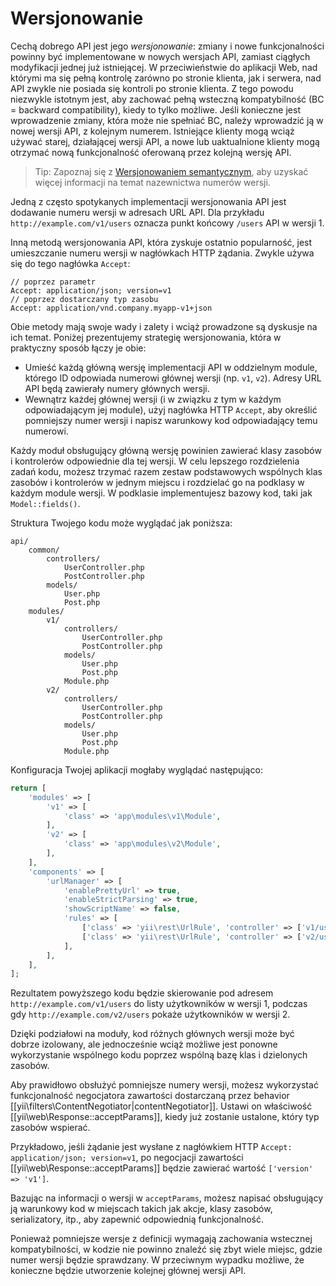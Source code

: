 Wersjonowanie
=============

Cechą dobrego API jest jego *wersjonowanie*: zmiany i nowe funkcjonalności powinny być implementowane w nowych wersjach API, zamiast 
ciągłych modyfikacji jednej już istniejącej. W przeciwieństwie do aplikacji Web, nad którymi ma się pełną kontrolę zarówno po stronie 
klienta, jak i serwera, nad API zwykle nie posiada się kontroli po stronie klienta. Z tego powodu niezwykle istotnym jest, aby zachować 
pełną wsteczną kompatybilność (BC = backward compatibility), kiedy to tylko możliwe. Jeśli konieczne jest wprowadzenie zmiany, która 
może nie spełniać BC, należy wprowadzić ją w nowej wersji API, z kolejnym numerem. Istniejące klienty mogą wciąż używać starej, 
działającej wersji API, a nowe lub uaktualnione klienty mogą otrzymać nową funkcjonalność oferowaną przez kolejną wersję API. 

> Tip: Zapoznaj się z [Wersjonowaniem semantycznym](http://semver.org/lang/pl/), aby uzyskać więcej informacji na temat nazewnictwa 
  numerów wersji.

Jedną z często spotykanych implementacji wersjonowania API jest dodawanie numeru wersji w adresach URL API.
Dla przykładu `http://example.com/v1/users` oznacza punkt końcowy `/users` API w wersji 1. 

Inną metodą wersjonowania API, która zyskuje ostatnio popularność, jest umieszczanie numeru wersji w nagłówkach HTTP żądania. Zwykle 
używa się do tego nagłówka `Accept`:

```
// poprzez parametr
Accept: application/json; version=v1
// poprzez dostarczany typ zasobu
Accept: application/vnd.company.myapp-v1+json
```

Obie metody mają swoje wady i zalety i wciąż prowadzone są dyskusje na ich temat. Poniżej prezentujemy strategię wersjonowania, która 
w praktyczny sposób łączy je obie:

* Umieść każdą główną wersję implementacji API w oddzielnym module, którego ID odpowiada numerowi głównej wersji (np. `v1`, `v2`).
  Adresy URL API będą zawierały numery głównych wersji.
* Wewnątrz każdej głównej wersji (i w związku z tym w każdym odpowiadającym jej module), użyj nagłówka HTTP `Accept`, aby określić 
pomniejszy numer wersji i napisz warunkowy kod odpowiadający temu numerowi.

Każdy moduł obsługujący główną wersję powinien zawierać klasy zasobów i kontrolerów odpowiednie dla tej wersji. W celu lepszego 
rozdzielenia zadań kodu, możesz trzymać razem zestaw podstawowych wspólnych klas zasobów i kontrolerów w jednym miejscu i rozdzielać go 
na podklasy w każdym module wersji. W podklasie implementujesz bazowy kod, taki jak `Model::fields()`.

Struktura Twojego kodu może wyglądać jak poniższa:

```
api/
    common/
        controllers/
            UserController.php
            PostController.php
        models/
            User.php
            Post.php
    modules/
        v1/
            controllers/
                UserController.php
                PostController.php
            models/
                User.php
                Post.php
            Module.php
        v2/
            controllers/
                UserController.php
                PostController.php
            models/
                User.php
                Post.php
            Module.php
```

Konfiguracja Twojej aplikacji mogłaby wyglądać następująco:

```php
return [
    'modules' => [
        'v1' => [
            'class' => 'app\modules\v1\Module',
        ],
        'v2' => [
            'class' => 'app\modules\v2\Module',
        ],
    ],
    'components' => [
        'urlManager' => [
            'enablePrettyUrl' => true,
            'enableStrictParsing' => true,
            'showScriptName' => false,
            'rules' => [
                ['class' => 'yii\rest\UrlRule', 'controller' => ['v1/user', 'v1/post']],
                ['class' => 'yii\rest\UrlRule', 'controller' => ['v2/user', 'v2/post']],
            ],
        ],
    ],
];
```

Rezultatem powyższego kodu będzie skierowanie pod adresem `http://example.com/v1/users` do listy użytkowników w wersji 1, podczas gdy 
`http://example.com/v2/users` pokaże użytkowników w wersji 2.

Dzięki podziałowi na moduły, kod różnych głównych wersji może być dobrze izolowany, ale jednocześnie wciąż możliwe jest ponowne 
wykorzystanie wspólnego kodu poprzez wspólną bazę klas i dzielonych zasobów.

Aby prawidłowo obsłużyć pomniejsze numery wersji, możesz wykorzystać funkcjonalność negocjatora zawartości dostarczaną przez behavior 
[[yii\filters\ContentNegotiator|contentNegotiator]]. Ustawi on właściwość [[yii\web\Response::acceptParams]], kiedy już zostanie 
ustalone, który typ zasobów wspierać.

Przykładowo, jeśli żądanie jest wysłane z nagłówkiem HTTP `Accept: application/json; version=v1`, po negocjacji zawartości 
[[yii\web\Response::acceptParams]] będzie zawierać wartość `['version' => 'v1']`.

Bazując na informacji o wersji w `acceptParams`, możesz napisać obsługujący ją warunkowy kod w miejscach takich jak akcje, klasy 
zasobów, serializatory, itp., aby zapewnić odpowiednią funkcjonalność.

Ponieważ pomniejsze wersje z definicji wymagają zachowania wstecznej kompatybilności, w kodzie nie powinno znaleźć się zbyt wiele 
miejsc, gdzie numer wersji będzie sprawdzany. W przeciwnym wypadku możliwe, że konieczne będzie utworzenie kolejnej głównej wersji API.
